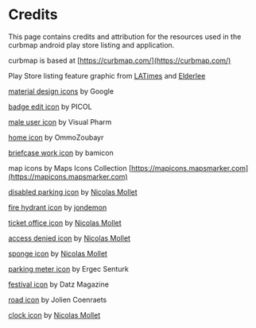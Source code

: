 # Credits
This page contains credits and attribution for the resources used in the curbmap android play store listing and application.

curbmap is based at [https://curbmap.com/](https://curbmap.com/)

Play Store listing feature graphic from [LATimes](http://www.latimes.com/opinion/opinion-la/la-ol-los-angeles-parking-robin-hooders-20140505-story.html) and [Elderlee](http://elderlee.com/images/landing/Elderlee_Traffic_Sign_Collage.png)

[material design icons](https://material.io/icons/) by Google
 
[badge edit icon](https://www.iconfinder.com/icons/103321/badge_edit_icon#size=128) by PICOL

[male user icon](https://www.iconfinder.com/icons/172628/male_user_icon#size=128) by Visual Pharm

[home icon](https://www.iconfinder.com/icons/330406/home_icon#size=128) by OmmoZoubayr

[briefcase work icon](https://www.iconfinder.com/icons/1296365/briefcase_case_job_work_icon#size=128) by bamicon

map icons by Maps Icons Collection [https://mapicons.mapsmarker.com](https://mapicons.mapsmarker.com)

[disabled parking icon](https://mapicons.mapsmarker.com/wp-content/uploads/mapicons/shape-default/color-1d38a3/shapecolor-color/shadow-1/border-dark/symbolstyle-contrast/symbolshadowstyle-dark/gradient-iphone/parking_disabled.png) by [Nicolas Mollet](https://mapicons.mapsmarker.com/author/nico.mollet)

[fire hydrant icon](https://mapicons.mapsmarker.com/markers/offices/fire-hydrant-2/) by [jondemon](https://mapicons.mapsmarker.com/author/jondemon)

[ticket office icon](https://mapicons.mapsmarker.com/markers/stores/ticket-office-2/) by [Nicolas Mollet](https://mapicons.mapsmarker.com/author/nico.mollet)

[access denied icon](https://mapicons.mapsmarker.com/markers/transportation/road-signs/acces-denied/) by [Nicolas Mollet](https://mapicons.mapsmarker.com/author/nico.mollet)

[sponge icon](https://mapicons.mapsmarker.com/markers/sports/sponge/) by [Nicolas Mollet](https://mapicons.mapsmarker.com/author/nico.mollet)

[parking meter icon](https://mapicons.mapsmarker.com/markers/transportation/road-transportation/parking-meter-2/?custom_color=2f9936) by Ergec Senturk

[festival icon](https://mapicons.mapsmarker.com/markers/culture-entertainment/entertainment/outdoor-activities/festival/) by Datz Magazine

[road icon](https://mapicons.mapsmarker.com/markers/transportation/road-transportation/street/?custom_color=ed0909) by Jolien Coenraets

[clock icon](https://mapicons.mapsmarker.com/markers/tourism/place-to-see/clock/) by [Nicolas Mollet](https://mapicons.mapsmarker.com/author/nico.mollet)
